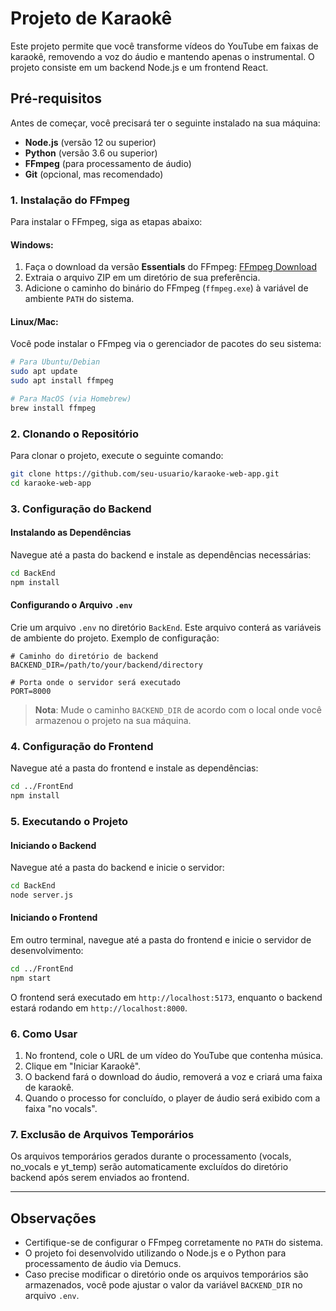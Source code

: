 
# Projeto de Karaokê

Este projeto permite que você transforme vídeos do YouTube em faixas de karaokê, removendo a voz do áudio e mantendo apenas o instrumental. O projeto consiste em um backend Node.js e um frontend React.

## Pré-requisitos

Antes de começar, você precisará ter o seguinte instalado na sua máquina:

- **Node.js** (versão 12 ou superior)
- **Python** (versão 3.6 ou superior)
- **FFmpeg** (para processamento de áudio)
- **Git** (opcional, mas recomendado)

### 1. Instalação do FFmpeg

Para instalar o FFmpeg, siga as etapas abaixo:

#### Windows:

1. Faça o download da versão **Essentials** do FFmpeg: [FFmpeg Download](https://www.gyan.dev/ffmpeg/builds/)
2. Extraia o arquivo ZIP em um diretório de sua preferência.
3. Adicione o caminho do binário do FFmpeg (`ffmpeg.exe`) à variável de ambiente `PATH` do sistema.

#### Linux/Mac:

Você pode instalar o FFmpeg via o gerenciador de pacotes do seu sistema:

```bash
# Para Ubuntu/Debian
sudo apt update
sudo apt install ffmpeg

# Para MacOS (via Homebrew)
brew install ffmpeg
```

### 2. Clonando o Repositório

Para clonar o projeto, execute o seguinte comando:

```bash
git clone https://github.com/seu-usuario/karaoke-web-app.git
cd karaoke-web-app
```

### 3. Configuração do Backend

#### Instalando as Dependências

Navegue até a pasta do backend e instale as dependências necessárias:

```bash
cd BackEnd
npm install
```

#### Configurando o Arquivo `.env`

Crie um arquivo `.env` no diretório `BackEnd`. Este arquivo conterá as variáveis de ambiente do projeto. Exemplo de configuração:

```env
# Caminho do diretório de backend
BACKEND_DIR=/path/to/your/backend/directory

# Porta onde o servidor será executado
PORT=8000
```

> **Nota**: Mude o caminho `BACKEND_DIR` de acordo com o local onde você armazenou o projeto na sua máquina.

### 4. Configuração do Frontend

Navegue até a pasta do frontend e instale as dependências:

```bash
cd ../FrontEnd
npm install
```

### 5. Executando o Projeto

#### Iniciando o Backend

Navegue até a pasta do backend e inicie o servidor:

```bash
cd BackEnd
node server.js
```

#### Iniciando o Frontend

Em outro terminal, navegue até a pasta do frontend e inicie o servidor de desenvolvimento:

```bash
cd ../FrontEnd
npm start
```

O frontend será executado em `http://localhost:5173`, enquanto o backend estará rodando em `http://localhost:8000`.

### 6. Como Usar

1. No frontend, cole o URL de um vídeo do YouTube que contenha música.
2. Clique em "Iniciar Karaokê".
3. O backend fará o download do áudio, removerá a voz e criará uma faixa de karaokê.
4. Quando o processo for concluído, o player de áudio será exibido com a faixa "no vocals".

### 7. Exclusão de Arquivos Temporários

Os arquivos temporários gerados durante o processamento (vocals, no_vocals e yt_temp) serão automaticamente excluídos do diretório backend após serem enviados ao frontend.

---

## Observações

- Certifique-se de configurar o FFmpeg corretamente no `PATH` do sistema.
- O projeto foi desenvolvido utilizando o Node.js e o Python para processamento de áudio via Demucs.
- Caso precise modificar o diretório onde os arquivos temporários são armazenados, você pode ajustar o valor da variável `BACKEND_DIR` no arquivo `.env`.

